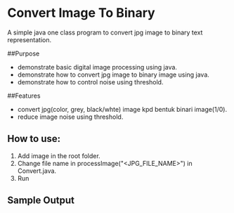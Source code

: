 # Convert Image To Binary
A simple java one class program to convert jpg image to binary text representation.

##Purpose
* demonstrate basic digital image processing using java.
* demonstrate how to convert jpg image to binary image using java.
* demonstrate how to control noise using threshold.

##Features
* convert  jpg(color, grey,  black/whte) image kpd bentuk binari image(1/0).
* reduce image noise using threshold.

## How to use:
1. Add image in the root folder.
2. Change file name in processImage("<JPG_FILE_NAME>") in Convert.java.
3. Run

## Sample Output
